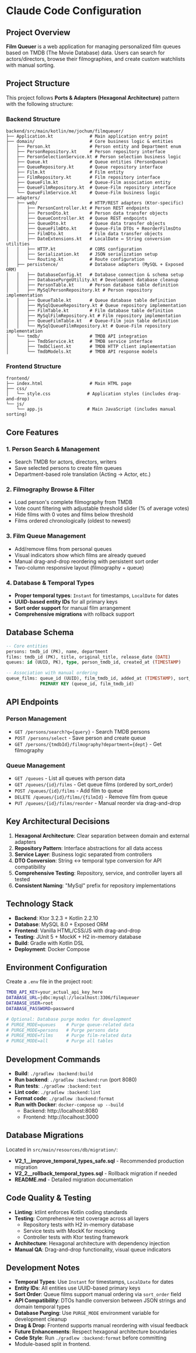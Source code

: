 # Claude Code Configuration

## Project Overview

**Film Queuer** is a web application for managing personalized film queues based on TMDB (The Movie Database) data. Users can search for actors/directors, browse their filmographies, and create custom watchlists with manual sorting.

## Project Structure

This project follows **Ports & Adapters (Hexagonal Architecture)** pattern with the following structure:

### Backend Structure
```
backend/src/main/kotlin/me/jochum/filmqueuer/
├── Application.kt              # Main application entry point
├── domain/                     # Core business logic & entities
│   ├── Person.kt               # Person entity and Department enum
│   ├── PersonRepository.kt     # Person repository interface
│   ├── PersonSelectionService.kt # Person selection business logic
│   ├── Queue.kt                # Queue entities (PersonQueue)
│   ├── QueueRepository.kt      # Queue repository interface  
│   ├── Film.kt                 # Film entity
│   ├── FilmRepository.kt       # Film repository interface
│   ├── QueueFilm.kt            # Queue-Film association entity
│   ├── QueueFilmRepository.kt  # Queue-Film repository interface
│   └── QueueFilmService.kt     # Queue-Film business logic
├── adapters/
│   ├── web/                    # HTTP/REST adapters (Ktor-specific)
│   │   ├── PersonController.kt # Person REST endpoints
│   │   ├── PersonDto.kt        # Person data transfer objects
│   │   ├── QueueController.kt  # Queue REST endpoints
│   │   ├── QueueDto.kt         # Queue data transfer objects
│   │   ├── QueueFilmDto.kt     # Queue-Film DTOs + ReorderFilmsDto
│   │   ├── FilmDto.kt          # Film data transfer objects
│   │   ├── DateExtensions.kt   # LocalDate ↔ String conversion utilities
│   │   ├── HTTP.kt             # CORS configuration
│   │   ├── Serialization.kt    # JSON serialization setup
│   │   └── Routing.kt          # Route configuration
│   ├── persistence/            # Database adapters (MySQL + Exposed ORM)
│   │   ├── DatabaseConfig.kt   # Database connection & schema setup
│   │   ├── DatabasePurgeUtility.kt # Development database cleanup
│   │   ├── PersonTable.kt      # Person database table definition
│   │   ├── MySqlPersonRepository.kt # Person repository implementation
│   │   ├── QueueTable.kt       # Queue database table definition
│   │   ├── MySqlQueueRepository.kt # Queue repository implementation
│   │   ├── FilmTable.kt        # Film database table definition
│   │   ├── MySqlFilmRepository.kt # Film repository implementation
│   │   ├── QueueFilmTable.kt   # Queue-Film join table definition
│   │   └── MySqlQueueFilmRepository.kt # Queue-Film repository implementation
│   └── tmdb/                   # TMDB API integration
│       ├── TmdbService.kt      # TMDB service interface
│       ├── TmdbClient.kt       # TMDB HTTP client implementation
│       └── TmdbModels.kt       # TMDB API response models
```

### Frontend Structure
```
frontend/
├── index.html                  # Main HTML page
├── css/
│   └── style.css              # Application styles (includes drag-and-drop)
└── js/
    └── app.js                 # Main JavaScript (includes manual sorting)
```

## Core Features

### 1. Person Search & Management
- Search TMDB for actors, directors, writers
- Save selected persons to create film queues
- Department-based role translation (Acting → Actor, etc.)

### 2. Filmography Browse & Filter
- Load person's complete filmography from TMDB
- Vote count filtering with adjustable threshold slider (% of average votes)
- Hide films with 0 votes and films below threshold
- Films ordered chronologically (oldest to newest)

### 3. Film Queue Management
- Add/remove films from personal queues
- Visual indicators show which films are already queued
- Manual drag-and-drop reordering with persistent sort order
- Two-column responsive layout (filmography + queue)

### 4. Database & Temporal Types
- **Proper temporal types**: `Instant` for timestamps, `LocalDate` for dates
- **UUID-based entity IDs** for all primary keys
- **Sort order support** for manual film arrangement
- **Comprehensive migrations** with rollback support

## Database Schema

```sql
-- Core entities
persons: tmdb_id (PK), name, department
films: tmdb_id (PK), title, original_title, release_date (DATE)
queues: id (UUID, PK), type, person_tmdb_id, created_at (TIMESTAMP)

-- Association with manual ordering
queue_films: queue_id (UUID), film_tmdb_id, added_at (TIMESTAMP), sort_order (INT)
             PRIMARY KEY (queue_id, film_tmdb_id)
```

## API Endpoints

### Person Management
- `GET /persons/search?q={query}` - Search TMDB persons
- `POST /persons/select` - Save person and create queue
- `GET /persons/{tmdbId}/filmography?department={dept}` - Get filmography

### Queue Management  
- `GET /queues` - List all queues with person data
- `GET /queues/{id}/films` - Get queue films (ordered by sort_order)
- `POST /queues/{id}/films` - Add film to queue
- `DELETE /queues/{id}/films/{filmId}` - Remove film from queue  
- `PUT /queues/{id}/films/reorder` - Manual reorder via drag-and-drop

## Key Architectural Decisions

1. **Hexagonal Architecture**: Clear separation between domain and external adapters
2. **Repository Pattern**: Interface abstractions for all data access
3. **Service Layer**: Business logic separated from controllers
4. **DTO Conversion**: String ↔ temporal type conversion for API compatibility
5. **Comprehensive Testing**: Repository, service, and controller layers all tested
6. **Consistent Naming**: "MySql" prefix for repository implementations

## Technology Stack

- **Backend**: Ktor 3.2.3 + Kotlin 2.2.10
- **Database**: MySQL 8.0 + Exposed ORM 
- **Frontend**: Vanilla HTML/CSS/JS with drag-and-drop
- **Testing**: JUnit 5 + MockK + H2 in-memory database
- **Build**: Gradle with Kotlin DSL
- **Deployment**: Docker Compose

## Environment Configuration

Create a `.env` file in the project root:
```bash
TMDB_API_KEY=your_actual_api_key_here
DATABASE_URL=jdbc:mysql://localhost:3306/filmqueuer
DATABASE_USER=root  
DATABASE_PASSWORD=password

# Optional: Database purge modes for development
# PURGE_MODE=queues    # Purge queue-related data
# PURGE_MODE=persons   # Purge persons data
# PURGE_MODE=films     # Purge film-related data  
# PURGE_MODE=all       # Purge all tables
```

## Development Commands

- **Build**: `./gradlew :backend:build`
- **Run backend**: `./gradlew :backend:run` (port 8080)  
- **Run tests**: `./gradlew :backend:test`
- **Lint code**: `./gradlew :backend:lint`
- **Format code**: `./gradlew :backend:format`
- **Run with Docker**: `docker-compose up --build`
  - Backend: http://localhost:8080
  - Frontend: http://localhost:3000

## Database Migrations

Located in `src/main/resources/db/migration/`:
- **V2_1__improve_temporal_types_safe.sql** - Recommended production migration
- **V2_2__rollback_temporal_types.sql** - Rollback migration if needed
- **README.md** - Detailed migration documentation

## Code Quality & Testing

- **Linting**: ktlint enforces Kotlin coding standards
- **Testing**: Comprehensive test coverage across all layers
  - Repository tests with H2 in-memory database
  - Service tests with MockK for mocking
  - Controller tests with Ktor testing framework
- **Architecture**: Hexagonal architecture with dependency injection
- **Manual QA**: Drag-and-drop functionality, visual queue indicators

## Development Notes

- **Temporal Types**: Use `Instant` for timestamps, `LocalDate` for dates
- **Entity IDs**: All entities use UUID-based primary keys  
- **Sort Order**: Queue films support manual ordering via `sort_order` field
- **API Compatibility**: DTOs handle conversion between JSON strings and domain temporal types
- **Database Purging**: Use `PURGE_MODE` environment variable for development cleanup
- **Drag & Drop**: Frontend supports manual reordering with visual feedback
- **Future Enhancements**: Respect hexagonal architecture boundaries
- **Code Style**: Run `./gradlew :backend:format` before committing
- Module-based split in frontend.